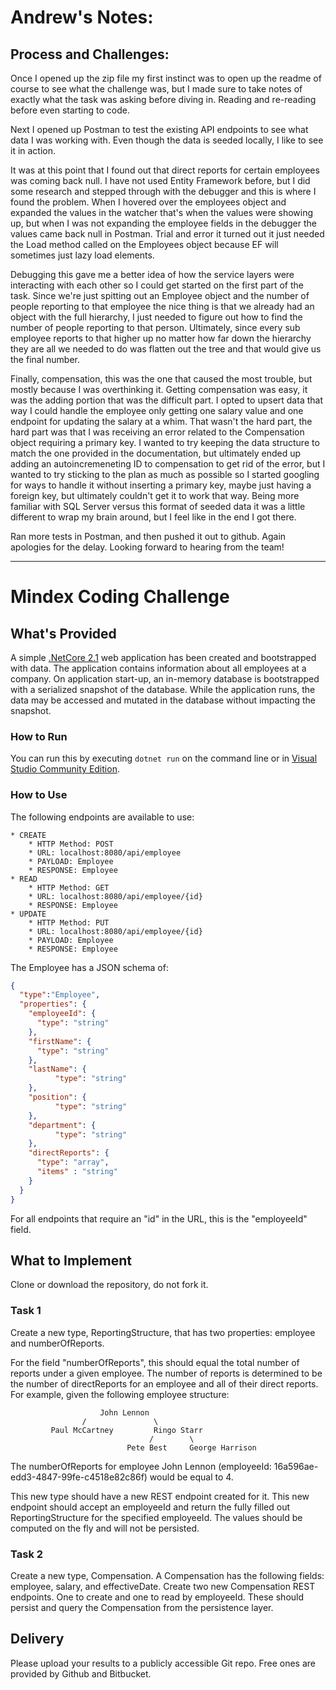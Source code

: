 # Andrew's Notes:

## Process and Challenges:

Once I opened up the zip file my first instinct was to open up the readme of course to see what the challenge was, but I made sure to take notes of exactly what the task was asking before diving in. Reading and re-reading before even starting to code.

Next I opened up Postman to test the existing API endpoints to see what data I was working with. Even though the data is seeded locally, I like to see it in action.

It was at this point that I found out that direct reports for certain employees was coming back null. I have not used Entity Framework before, but I did some research and stepped through with the debugger and this is where I found the problem. When I hovered over the employees object and expanded the values in the watcher that's when the values were showing up, but when I was not expanding the employee fields in the debugger the values came back null in Postman. Trial and error it turned out it just needed the Load method called on the Employees object because EF will sometimes just lazy load elements.

Debugging this gave me a better idea of how the service layers were interacting with each other so I could get started on the first part of the task. Since we're just spitting out an Employee object and the number of people reporting to that employee the nice thing is that we already had an object with the full hierarchy, I just needed to figure out how to find the number of people reporting to that person. Ultimately, since every sub employee reports to that higher up no matter how far down the hierarchy they are all we needed to do was flatten out the tree and that would give us the final number.

Finally, compensation, this was the one that caused the most trouble, but mostly because I was overthinking it. Getting compensation was easy, it was the adding portion that was the difficult part. I opted to upsert data that way I could handle the employee only getting one salary value and one endpoint for updating the salary at a whim. That wasn't the hard part, the hard part was that I was receiving an error related to the Compensation object requiring a primary key. I wanted to try keeping the data structure to match the one provided in the documentation, but ultimately ended up adding an autoincremeneting ID to compensation to get rid of the error, but I wanted to try sticking to the plan as much as possible so I started googling for ways to handle it without inserting a primary key, maybe just having a foreign key, but ultimately couldn't get it to work that way. Being more familiar with SQL Server versus this format of seeded data it was a little different to wrap my brain around, but I feel like in the end I got there.

Ran more tests in Postman, and then pushed it out to github. Again apologies for the delay. Looking forward to hearing from the team!


------------------------------------------------------------------------


# Mindex Coding Challenge
## What's Provided
A simple [.NetCore 2.1](https://dotnet.microsoft.com/download/dotnet-core/2.1) web application has been created and bootstrapped 
with data. The application contains information about all employees at a company. On application start-up, an in-memory 
database is bootstrapped with a serialized snapshot of the database. While the application runs, the data may be
accessed and mutated in the database without impacting the snapshot.

### How to Run
You can run this by executing `dotnet run` on the command line or in [Visual Studio Community Edition](https://www.visualstudio.com/downloads/).


### How to Use
The following endpoints are available to use:
```
* CREATE
    * HTTP Method: POST 
    * URL: localhost:8080/api/employee
    * PAYLOAD: Employee
    * RESPONSE: Employee
* READ
    * HTTP Method: GET 
    * URL: localhost:8080/api/employee/{id}
    * RESPONSE: Employee
* UPDATE
    * HTTP Method: PUT 
    * URL: localhost:8080/api/employee/{id}
    * PAYLOAD: Employee
    * RESPONSE: Employee
```
The Employee has a JSON schema of:
```json
{
  "type":"Employee",
  "properties": {
    "employeeId": {
      "type": "string"
    },
    "firstName": {
      "type": "string"
    },
    "lastName": {
          "type": "string"
    },
    "position": {
          "type": "string"
    },
    "department": {
          "type": "string"
    },
    "directReports": {
      "type": "array",
      "items" : "string"
    }
  }
}
```
For all endpoints that require an "id" in the URL, this is the "employeeId" field.

## What to Implement
Clone or download the repository, do not fork it.

### Task 1
Create a new type, ReportingStructure, that has two properties: employee and numberOfReports.

For the field "numberOfReports", this should equal the total number of reports under a given employee. The number of 
reports is determined to be the number of directReports for an employee and all of their direct reports. For example, 
given the following employee structure:
```
                    John Lennon
                /               \
         Paul McCartney         Ringo Starr
                               /        \
                          Pete Best     George Harrison
```
The numberOfReports for employee John Lennon (employeeId: 16a596ae-edd3-4847-99fe-c4518e82c86f) would be equal to 4. 

This new type should have a new REST endpoint created for it. This new endpoint should accept an employeeId and return 
the fully filled out ReportingStructure for the specified employeeId. The values should be computed on the fly and will 
not be persisted.

### Task 2
Create a new type, Compensation. A Compensation has the following fields: employee, salary, and effectiveDate. Create 
two new Compensation REST endpoints. One to create and one to read by employeeId. These should persist and query the 
Compensation from the persistence layer.

## Delivery
Please upload your results to a publicly accessible Git repo. Free ones are provided by Github and Bitbucket.
